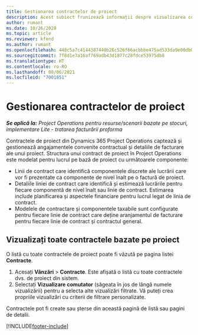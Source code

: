 ```yaml
---
title: Gestionarea contractelor de proiect
description: Acest subiect frunizează informații despre vizualizarea contractelor bazate pe proiect.
author: rumant
ms.date: 10/26/2020
ms.topic: article
ms.reviewer: kfend
ms.author: rumant
ms.openlocfilehash: 448c5a7c4144387440b26c526f66acbbbe475ad533da9e00db0eb5d5e86be9e8
ms.sourcegitcommit: 7f8d1e7a16af769adb43d1877c28fdce53975db8
ms.translationtype: HT
ms.contentlocale: ro-RO
ms.lasthandoff: 08/06/2021
ms.locfileid: "7001851"
---
```

# <a name="manage-project-contracts"></a>Gestionarea contractelor de proiect

_**Se aplică la:** Project Operations pentru resurse/scenarii bazate pe stocuri, implementare Lite - tratarea facturării proforma_

Contractele de proiect din Dynamics 365 Project Operations captează și gestionează angajamentele convenite contractual și detaliile de facturare ale unui proiect. Structura unui contract de proiect în Project Operations este modelat pentru lucrul pe bază de proiect cu următoarele componente:

- Linii de contract care identifică componentele discrete ale lucrării care vor fi prezentate ca componente de nivel înalt pe o factură de proiect.
- Detaliile liniei de contract care identifică și estimează lucrările pentru fiecare componentă de nivel înalt sau linie de contract. Estimarea include planificarea și aspectele financiare pentru lucrul legat de linia de contract.
- Modelele de contractare și componentele taxabile sunt configurate pentru fiecare linie de contract care deține aranjamentul de facturare pentru fiecare linie de contract și contractul general.

## <a name="view-all-project-based-contracts"></a>Vizualizați toate contractele bazate pe proiect

O listă cu toate contractele de proiect poate fi văzută pe pagina listei **Contracte**. 

1. Acesați **Vânzări** > **Contracte**. Este afișată o listă cu toate contractele dvs. de proiect din sistem. 
2. Selectați **Vizualizare comutator** (săgeata în jos de lângă numele vizualizării) pentru a selecta alte vizualizări filtrate. Vă puteți crea propriile vizualizări cu criterii de filtrare personalizate.

Contractele pot fi create sau șterse din această pagină de listă sau pagini de detalii.


[!INCLUDE[footer-include](../../includes/footer-banner.md)]